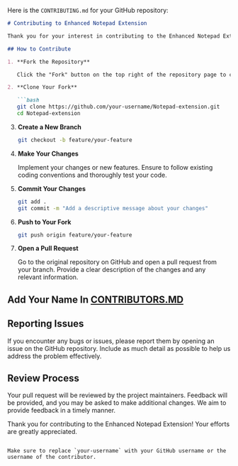 Here is the `CONTRIBUTING.md` for your GitHub repository:

```markdown
# Contributing to Enhanced Notepad Extension

Thank you for your interest in contributing to the Enhanced Notepad Extension! We welcome contributions from everyone. To ensure a smooth process, please follow the guidelines below.

## How to Contribute

1. **Fork the Repository**

   Click the "Fork" button on the top right of the repository page to create a personal copy of the project.

2. **Clone Your Fork**

   ```bash
   git clone https://github.com/your-username/Notepad-extension.git
   cd Notepad-extension
   ```

3. **Create a New Branch**

   ```bash
   git checkout -b feature/your-feature
   ```

4. **Make Your Changes**

   Implement your changes or new features. Ensure to follow existing coding conventions and thoroughly test your code.

5. **Commit Your Changes**

   ```bash
   git add .
   git commit -m "Add a descriptive message about your changes"
   ```

6. **Push to Your Fork**

   ```bash
   git push origin feature/your-feature
   ```

7. **Open a Pull Request**

   Go to the original repository on GitHub and open a pull request from your branch. Provide a clear description of the changes and any relevant information.

## Add Your Name In [CONTRIBUTORS.MD](contributors.md)
## Reporting Issues

If you encounter any bugs or issues, please report them by opening an issue on the GitHub repository. Include as much detail as possible to help us address the problem effectively.

## Review Process

Your pull request will be reviewed by the project maintainers. Feedback will be provided, and you may be asked to make additional changes. We aim to provide feedback in a timely manner.

Thank you for contributing to the Enhanced Notepad Extension! Your efforts are greatly appreciated.
```

Make sure to replace `your-username` with your GitHub username or the username of the contributor.